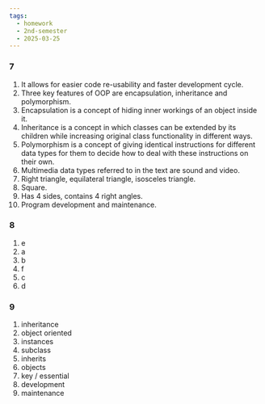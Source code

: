 ```yaml
---
tags:
  - homework
  - 2nd-semester
  - 2025-03-25
---
```


### 7

1. It allows for easier code re-usability and faster development cycle.
2. Three key features of OOP are encapsulation, inheritance and polymorphism.
3. Encapsulation is a concept of hiding inner workings of an object inside it.
4. Inheritance is a concept in which classes can be extended by its children while increasing original class functionality in different ways.
5. Polymorphism is a concept of giving identical instructions for different data types for them to decide how to deal with these instructions on their own.
6. Multimedia data types referred to in the text are sound and video.
7. Right triangle, equilateral triangle, isosceles triangle.
8. Square.
9. Has 4 sides, contains 4 right angles.
10. Program development and maintenance.

### 8

1. e
2. a
3. b
4. f
5. c
6. d

### 9

1. inheritance
2. object oriented
3. instances
4. subclass
5. inherits
6. objects
7. key / essential
8. development
9. maintenance